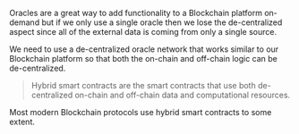 Oracles are a great way to add functionality to a Blockchain platform on-demand but if we only use a single oracle then we lose the de-centralized aspect since all of the external data is coming from only a single source.

We need to use a de-centralized oracle network that works similar to our Blockchain platform so that both the on-chain and off-chain logic can be de-centralized.

> Hybrid smart contracts are the smart contracts that use both de-centralized on-chain and off-chain data and computational resources.

Most modern Blockchain protocols use hybrid smart contracts to some extent.